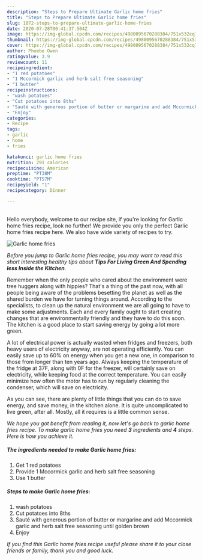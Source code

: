```yaml
---
description: "Steps to Prepare Ultimate Garlic home fries"
title: "Steps to Prepare Ultimate Garlic home fries"
slug: 1072-steps-to-prepare-ultimate-garlic-home-fries
date: 2020-07-28T00:41:37.504Z
image: https://img-global.cpcdn.com/recipes/4980095670288384/751x532cq70/garlic-home-fries-recipe-main-photo.jpg
thumbnail: https://img-global.cpcdn.com/recipes/4980095670288384/751x532cq70/garlic-home-fries-recipe-main-photo.jpg
cover: https://img-global.cpcdn.com/recipes/4980095670288384/751x532cq70/garlic-home-fries-recipe-main-photo.jpg
author: Phoebe Owen
ratingvalue: 3.9
reviewcount: 11
recipeingredient:
- "1 red potatoes"
- "1 Mccormick garlic and herb salt free seasoning"
- "1 butter"
recipeinstructions:
- "wash potatoes"
- "Cut potatoes into 8ths"
- "Sauté with generous portion of butter or margarine and add Mccormick garlic and herb salt free seasoning until golden brown"
- "Enjoy"
categories:
- Recipe
tags:
- garlic
- home
- fries

katakunci: garlic home fries 
nutrition: 291 calories
recipecuisine: American
preptime: "PT38M"
cooktime: "PT57M"
recipeyield: "1"
recipecategory: Dinner

---
```

<br>
Hello everybody, welcome to our recipe site, if you're looking for Garlic home fries recipe, look no further! We provide you only the perfect Garlic home fries recipe here. We also have wide variety of recipes to try.
<br>


![Garlic home fries](https://img-global.cpcdn.com/recipes/4980095670288384/751x532cq70/garlic-home-fries-recipe-main-photo.jpg)

<i>Before you jump to Garlic home fries recipe, you may want to read this short interesting healthy tips about 
<strong>Tips For Living Green And Spending less Inside the Kitchen</strong>.</i>
</br>

Remember when the only people who cared about the environment were tree huggers along with hippies? That's a thing of the past now, with all people being aware of the problems besetting the planet as well as the shared burden we have for turning things around. According to the specialists, to clean up the natural environment we are all going to have to make some adjustments. Each and every family ought to start creating changes that are environmentally friendly and they have to do this soon. The kitchen is a good place to start saving energy by going a lot more green.

A lot of electrical power is actually wasted when fridges and freezers, both heavy users of electricity anyway, are not operating efficiently. You can easily save up to 60% on energy when you get a new one, in comparison to those from longer than ten years ago. Always keeping the temperature of the fridge at 37F, along with 0F for the freezer, will certainly save on electricity, while keeping food at the correct temperature. You can easily minimize how often the motor has to run by regularly cleaning the condenser, which will save on electricity.

As you can see, there are plenty of little things that you can do to save energy, and save money, in the kitchen alone. It is quite uncomplicated to live green, after all. Mostly, all it requires is a little common sense.


<i>We hope you got benefit from reading it, now let's go back to garlic home fries recipe. To make garlic home fries you need <strong>3</strong> ingredients and <strong>4</strong> steps. Here is how you achieve it.
</i>

##### The ingredients needed to make Garlic home fries:

1. Get 1 red potatoes
1. Provide 1 Mccormick garlic and herb salt free seasoning
1. Use 1 butter


##### Steps to make Garlic home fries:

1. wash potatoes
1. Cut potatoes into 8ths
1. Sauté with generous portion of butter or margarine and add Mccormick garlic and herb salt free seasoning until golden brown
1. Enjoy


<i>If you find this Garlic home fries recipe useful please share it to your close friends or family, thank you and good luck.</i>
